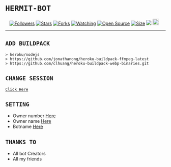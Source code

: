 # ```HERMIT-BOT```
<p align="center">
<a href="https://github.com/HERMIT-SIR/followers"><img title="Followers" src="https://img.shields.io/github/followers/HERMIT-SIR?color=red&style=flat-square"></a>
<a href="https://github.com/HERMIT-SIR/HERMIT-V5/stargazers/"><img title="Stars" src="https://img.shields.io/github/stars/HERMIT-SIR/HERMIT-V5?color=blue&style=flat-square"></a>
<a href="https://github.com/HERMIT-SIR/HERMIT-V5/network/members"><img title="Forks" src="https://img.shields.io/github/forks/HERMIT-SIR/HERMIT-V5?color=red&style=flat-square"></a>
<a href="https://github.com/HERMIT-SIR/HERMIT-V5/watchers"><img title="Watching" src="https://img.shields.io/github/watchers/HERMIT-SIR/HERMIT-V5?label=Watchers&color=blue&style=flat-square"></a>
<a href="https://github.com/HERMIT-SIR/HERMIT-V5"><img title="Open Source" src="https://badges.frapsoft.com/os/v2/open-source.svg?v=103"></a>
<a href="https://github.com/HERMIT-SIR/HERMIT-V5/"><img title="Size" src="https://img.shields.io/github/repo-size/HERMIT-SIR/HERMIT-V5?style=flat-square&color=green"></a>
<a href="https://hits.seeyoufarm.com"><img src="https://hits.seeyoufarm.com/api/count/incr/badge.svg?url=https%3A%2F%2Fgithub.com%2FHERMIT-SIR%2FHERMIT-V5&count_bg=%2379C83D&title_bg=%23555555&icon=probot.svg&icon_color=%2300FF6D&title=hits&edge_flat=false"/></a>
<a href="https://github.com/HERMIT-SIR/HERMIT-V5/graphs/commit-activity"><img height="20" src="https://img.shields.io/badge/Maintained%3F-yes-green.svg"></a>&nbsp;&nbsp;
</p>
<p align='center'>
    </p>

-------

## `ADD BUILDPACK`

```
> heroku/nodejs
> https://github.com/jonathanong/heroku-buildpack-ffmpeg-latest
> https://github.com/clhuang/heroku-buildpack-webp-binaries.git
```

## `CHANGE SESSION`

[`Click Here`](https://github.com/HERMIT-SIR/HERMIT-V5/blob/master/session.json#L1)

## `SETTING`

- Owner number [Here](https://github.com/HERMIT-SIR/HERMIT-V5/blob/v15/settings.json#L1)
- Owner name [Here](https://github.com/HERMIT-SIR/HERMIT-V5/blob/v15/settings.json#L1)
- Botname [Here](https://github.com/HERMIT-SIR/HERMIT-V5/blob/v15/settings.json#L1)


## `THANKS TO`

- All bot Creators
- All my friends 
